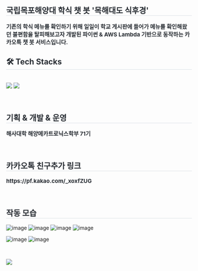 
<div style="text-align: left;"> 
    <h2 style="border-bottom: 1px solid #d8dee4; color: #282d33;"> 국립목포해양대 학식 챗 봇 '목해대도 식후경' </h2>  
    <div style="font-weight: 700; font-size: 15px; text-align: left; color: #282d33;"> 기존의 학식 메뉴를 확인하기 위해 일일이 학교 게시판에 들어가 메뉴를 확인해왔던 불편함을 탈피해보고자 개발된 파이썬 & AWS Lambda 기반으로 동작하는 카카오톡 챗 봇 서비스입니다.</li> </div> 
    </div>
    <div style="text-align: left;">
    <h2 style="border-bottom: 1px solid #d8dee4; color: #282d33;"> 🛠️ Tech Stacks </h2> <br> 
    <div style="margin: ; text-align: left;" "text-align: left;"> <img src="https://img.shields.io/badge/Python-3776AB?style=for-the-badge&logo=Python&logoColor=white">
          <img src="https://img.shields.io/badge/Amazon AWS-232F3E?style=for-the-badge&logo=Amazon AWS&logoColor=white">
          </div>
    </div>
    
&nbsp;
&nbsp;


<div style="text-align: left;"> 
    <h2 style="border-bottom: 1px solid #d8dee4; color: #282d33;"> 기획 & 개발 & 운영  </h2>  
    <div style="font-weight: 700; font-size: 15px; text-align: left; color: #282d33;"> 해사대학 해양메카트로닉스학부 71기 </li> </div> 
    </div>

&nbsp;
&nbsp;


<div style="text-align: left;"> 
    <h2 style="border-bottom: 1px solid #d8dee4; color: #282d33;"> 카카오톡 친구추가 링크  </h2>  
    <div style="font-weight: 700; font-size: 15px; text-align: left; color: #282d33;"> https://pf.kakao.com/_xoxfZUG </li> </div> 
    </div>


&nbsp;
&nbsp;

<div style="text-align: left;"> 
    <h2 style="border-bottom: 1px solid #d8dee4; color: #282d33;"> 작동 모습  </h2>  
    </div>

![image](https://github.com/user-attachments/assets/aa3273d6-70bf-454f-8845-ca823160da26)
![image](https://github.com/user-attachments/assets/b8fa6747-31b6-4faf-9963-3b32b6fe9c24)
![image](https://github.com/user-attachments/assets/b40a733a-c7fe-4fdd-a2df-d10d063a4ec4)
![image](https://github.com/user-attachments/assets/f04ecdca-f9cf-4a2f-b419-741679167012)

![image](https://github.com/user-attachments/assets/0e3b6733-58ab-4f82-9b06-4a9be4848760)
![image](https://github.com/user-attachments/assets/dfcd1cd2-45c3-4393-9954-22b7b90d0718)



&nbsp;


<a href="https://hits.seeyoufarm.com"><img src="https://hits.seeyoufarm.com/api/count/incr/badge.svg?url=https%3A%2F%2Fgithub.com%2Fflysparrow%2FMMU_Kakaotalk_chatbot&count_bg=%2379C83D&title_bg=%23555555&icon=&icon_color=%23E7E7E7&title=hits&edge_flat=false"/></a>



